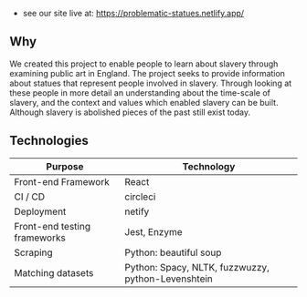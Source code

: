 - see our site live at: https://problematic-statues.netlify.app/

## Why

We created this project to enable people to learn about slavery through examining public art in England. The project seeks to provide information about statues that represent people involved in slavery. Through looking at these people in more detail an understanding about the time-scale of slavery, and the context and values which enabled slavery can be built. Although slavery is abolished pieces of the past still exist today.

## Technologies

| Purpose                      | Technology                                         |
| ---------------------------- | -------------------------------------------------- |
| Front-end Framework          | React                                              |
| CI / CD                      | circleci                                           |
| Deployment                   | netify                                             |
| Front-end testing frameworks | Jest, Enzyme                                       |
| Scraping                     | Python: beautiful soup                             |
| Matching datasets            | Python: Spacy, NLTK, fuzzwuzzy, python-Levenshtein |

